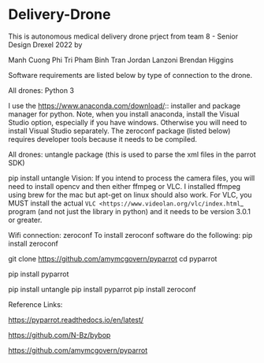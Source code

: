 # Delivery-Drone

This is autonomous medical delivery drone prject from team 8 - Senior Design Drexel 2022 by

Manh Cuong Phi
Tri Pham
Binh Tran
Jordan Lanzoni
Brendan Higgins

Software requirements are listed below by type of connection to the drone.

All drones: Python 3

I use the https://www.anaconda.com/download/:: installer and package manager for python. Note, when you install anaconda, install the Visual Studio option, especially if you have windows. Otherwise you will need to install Visual Studio separately. The zeroconf package (listed below) requires developer tools because it needs to be compiled.

All drones: untangle package (this is used to parse the xml files in the parrot SDK)

pip install untangle
Vision: If you intend to process the camera files, you will need to install opencv and then either ffmpeg
or VLC. I installed ffmpeg using brew for the mac but apt-get on linux should also work. For VLC, you MUST install the actual `VLC <https://www.videolan.org/vlc/index.html`_ program (and not just the library in python) and it needs to be version 3.0.1 or greater.

Wifi connection: zeroconf To install zeroconf software do the following:
pip install zeroconf

git clone https://github.com/amymcgovern/pyparrot
cd pyparrot

pip install pyparrot

pip install untangle
pip install pyparrot
pip install zeroconf


Reference Links:

https://pyparrot.readthedocs.io/en/latest/

https://github.com/N-Bz/bybop

https://github.com/amymcgovern/pyparrot
